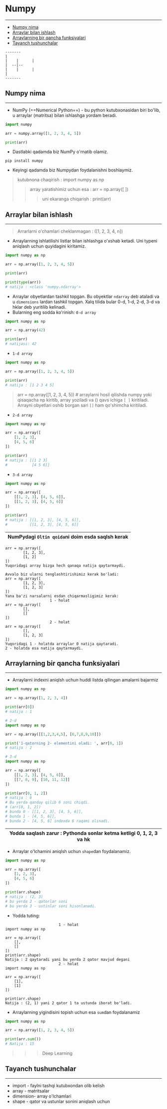 # Numpy 
___

* [Numpy nima](#numpy-nima)
* [Arraylar bilan ishlash](#arraylar-bilan-ishlash)
* [Arraylarning bir qancha funksiyalari](#arraylarning-bir-qancha-funksiyalari)
* [Tayanch tushunchalar](#tayanch-tushunchalar)

```Console
-------
|
|    |      |
|  --|--   
|    |      |
|
-------
```
## Numpy nima
___

* NumPy (==Numerical Python==) - bu python kutubxonasidan biri bo'lib, u arraylar (matritsa) bilan ishlashga yordam beradi.
```python
import numpy

arr = numpy.array([1, 2, 3, 4, 5])

print(arr)
```
* Dastlabki qadamda biz NumPy o'rnatib olamiz.
```pyhton
pip install numpy
```
* Keyingi qadamda biz Numpydan foydalanishni boshlaymiz.
> kutubnona chaqirish : import numpy as np
> > array yaratishimiz uchun esa : arr = np.array([ ])
> > > uni ekaranga chiqarish : print(arr)

## Arraylar bilan ishlash
___
> Arrarlarni o'chamlari cheklanmagan : ([1, 2, 3, 4, n])

* Arraylarning ishlatilishi listlar bilan ishlashga o'xshab ketadi. Uni typeni aniqlash uchun quyidagini kiritamiz.
```python
import numpy as np

arr = np.array([1, 2, 3, 4, 5])

print(arr)

print(type(arr))
# natija : <class 'numpy.ndarray'>
```
* Arraylar obyetlardan tashkil topgan. Bu obyektlar `ndarray` deb ataladi va u `dimensions` lardan tashkil topgan. Xalq tilida
bular 0-d, 1-d, 2-d, 3-d va hklar deb yuritilib kelinadi.
* Bularning eng sodda ko'rinish: `0-d array`
```python
import numpy as np

arr = np.array(42)

print(arr)
# natijasi: 42 
```
* `1-d array`
```python
import numpy as np

arr = np.array([1, 2, 3, 4, 5])

print(arr)
# natija : [1 2 3 4 5]
```
> arr = np.array([1, 2, 3, 4, 5]) # arraylarni hosil qilishda numpy yoki qisaqacha np kiritib, array yoziladi va () qavs ichiga `[ ]` kiritiladi. Arrayni obyetlari oshib borgan sari `[]` ham qo'shimcha kiritiladi.

* `2-d array`
```python
import numpy as np

arr = np.array([
    [1, 2, 3], 
    [4, 5, 6]
])

print(arr)
# natija : [[1 2 3]
#           [4 5 6]]
```
* `3-d array`
```python
import numpy as np

arr = np.array([
    [[1, 2, 3], [4, 5, 6]], 
    [[1, 2, 3], [4, 5, 6]]
])

print(arr)
# natija : [[1, 2, 3], [4, 5, 6]], 
#          [[1, 2, 3], [4, 5, 6]]
```
| NumPydagi `Oltin qoida`ni doim esda saqlsh kerak |
|--------------------------------------------------|
```console
arr = np.array([
        [1, 2, 3],
        [1, 2] 
])
Yuqoridagi array bizga hech qanaqa natija qaytarmaydi.

Avvalo biz ularni tenglashtirishimiz kerak bo'ladi:
arr = np.array([
        [1, 2, 3],
        [1, 2, 3] 
])
Yana ba'zi narsalarni esdan chiqarmasligimiz kerak:
                    1 - holat
arr = np.array([
        [],
        [] 
])
                    2 - holat
arr = np.array([
        [],
        [1, 2, 3] 
])
Yuqoridagi 1 - holatda arraylar 0 natija qaytaradi.
2 - holatda esa natija qaytarmaydi. 
```
## Arraylarning bir qancha funksiyalari
___
* Arraylarni indexni aniqlsh uchun huddi listda qilingan amalarni bajarmiz
```python
import numpy as np

arr = np.array([1, 2, 3, 4])

print(arr[0])
# natija : 1

# 2-d
import numpy as np

arr = np.array([[1,2,3,4,5], [6,7,8,9,10]])

print('1-qatorning 2- elementini oladi: ', arr[0, 1])
# natija : 2

# 3-d
import numpy as np

arr = np.array([
    [[1, 2, 3], [4, 5, 6]],     
    [[7, 8, 9], [10, 11, 12]]
])

print(arr[0, 1, 2])
# natija : 6
# Bu yerda qanday qilib 6 soni chiqdi.
# (arr[0, 1, 2]) 
# bunda 0 - [[1, 2, 3], [4, 5, 6]], 
# bunda 1 - [4, 5, 6]],
# bunda 2 - [4, 5, 6] indexda 6 raqami olinadi.
```
| Yodda saqlash zarur : Pythonda sonlar ketma ketligi 0, 1, 2, 3 va hk |
|----------------------------------------------------------------------|

* Arraylar o'lchamini aniqlsh uchun `shape`dan foydalanamiz.
```python
import numpy as np

arr = np.array([
    [1, 2, 3], 
    [4, 5, 6]
])

print(arr.shape)
# natija : (2, 3)
# bu yerda 2 - qatorlar soni
# bu yerda 3 - ustinlar soni hisonlanadi.
```
* Yodda tuting:
```Console
                        1 - holat
import numpy as np

arr = np.array([
    [],
    []
])
print(arr.shape)
Natija : 2 qaytaradi yani bu yerda 2 qator mavjud degani
                        2 - holat
import numpy as np

arr = np.array([
    [1],
    [1]
])

print(arr.shape)
Natija : (2, 1) yani 2 qator 1 ta ustunda iborat bo'ladi.
```
* Arraylarning yigindisini topish uchun esa `sum`dan foydalanamiz
```python
import numpy as np

arr = np.array([1, 2, 3, 4, 5])

print(arr.sum())
# Natija : 15
```

>>> Deep Learning 

## Tayanch tushunchalar
___
<ul>
<li>import - faylni tashqi kutubxondan olib kelish </li>
<li>array - matritsalar</li>
<li> dimension- array o'lchamlari</li>
<li>shape - qator va ustunlar sonini aniqlash uchun</li>
</ul>